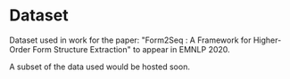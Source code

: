 # Dataset
Dataset used in work for the paper: "Form2Seq : A Framework for Higher-Order Form Structure Extraction" to appear in EMNLP 2020.

A subset of the data used would be hosted soon.
